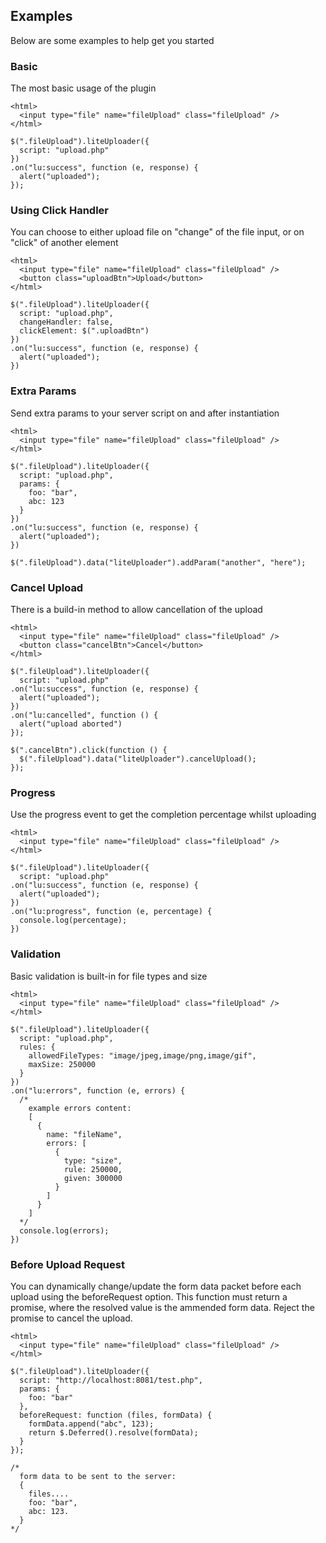 ## Examples

Below are some examples to help get you started

### Basic

The most basic usage of the plugin

    <html>
      <input type="file" name="fileUpload" class="fileUpload" />
    </html>

    $(".fileUpload").liteUploader({
      script: "upload.php"
    })
    .on("lu:success", function (e, response) {
      alert("uploaded");
    });

### Using Click Handler

You can choose to either upload file on "change" of the file input, or on "click" of another element

    <html>
      <input type="file" name="fileUpload" class="fileUpload" />
      <button class="uploadBtn">Upload</button>
    </html>

    $(".fileUpload").liteUploader({
      script: "upload.php",
      changeHandler: false,
      clickElement: $(".uploadBtn")
    })
    .on("lu:success", function (e, response) {
      alert("uploaded");
    })

### Extra Params

Send extra params to your server script on and after instantiation

    <html>
      <input type="file" name="fileUpload" class="fileUpload" />
    </html>

    $(".fileUpload").liteUploader({
      script: "upload.php",
      params: {
        foo: "bar",
        abc: 123
      }
    })
    .on("lu:success", function (e, response) {
      alert("uploaded");
    })

    $(".fileUpload").data("liteUploader").addParam("another", "here");

### Cancel Upload

There is a build-in method to allow cancellation of the upload

    <html>
      <input type="file" name="fileUpload" class="fileUpload" />
      <button class="cancelBtn">Cancel</button>
    </html>

    $(".fileUpload").liteUploader({
      script: "upload.php"
    .on("lu:success", function (e, response) {
      alert("uploaded");
    })
    .on("lu:cancelled", function () {
      alert("upload aborted")
    });

    $(".cancelBtn").click(function () {
      $(".fileUpload").data("liteUploader").cancelUpload();
    });

### Progress

Use the progress event to get the completion percentage whilst uploading

    <html>
      <input type="file" name="fileUpload" class="fileUpload" />
    </html>

    $(".fileUpload").liteUploader({
      script: "upload.php"
    .on("lu:success", function (e, response) {
      alert("uploaded");
    })
    .on("lu:progress", function (e, percentage) {
      console.log(percentage);
    })

### Validation

Basic validation is built-in for file types and size

    <html>
      <input type="file" name="fileUpload" class="fileUpload" />
    </html>

    $(".fileUpload").liteUploader({
      script: "upload.php",
      rules: {
        allowedFileTypes: "image/jpeg,image/png,image/gif",
        maxSize: 250000
      }
    })
    .on("lu:errors", function (e, errors) {
      /*
        example errors content:
        [
          {
            name: "fileName",
            errors: [
              {
                type: "size",
                rule: 250000,
                given: 300000
              }
            ]
          }
        ]
      */
      console.log(errors);
    })

### Before Upload Request

You can dynamically change/update the form data packet before each upload using the beforeRequest option. This function must return a promise, where the resolved value is the ammended form data. Reject the promise to cancel the upload.

    <html>
      <input type="file" name="fileUpload" class="fileUpload" />
    </html>

    $(".fileUpload").liteUploader({
      script: "http://localhost:8081/test.php",
      params: {
        foo: "bar"
      },
      beforeRequest: function (files, formData) {
        formData.append("abc", 123);
        return $.Deferred().resolve(formData);
      }
    });

    /*
      form data to be sent to the server:
      {
        files....
        foo: "bar",
        abc: 123.
      }
    */
